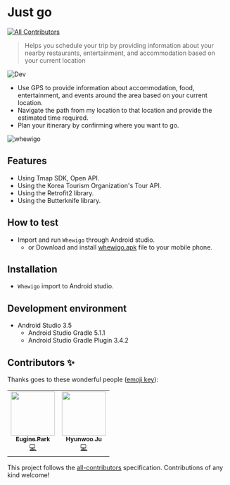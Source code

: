 # Just go
<!-- ALL-CONTRIBUTORS-BADGE:START - Do not remove or modify this section -->
[![All Contributors](https://img.shields.io/badge/all_contributors-2-orange.svg?style=flat-square)](#contributors-)
<!-- ALL-CONTRIBUTORS-BADGE:END -->
> Helps you schedule your trip by providing information about your nearby restaurants, entertainment, and accommodation based on your current location

![Dev][dev-image]
- Use GPS to provide information about accommodation, food, entertainment, and events around the area based on your current location.
- Navigate the path from my location to that location and provide the estimated time required.
- Plan your itinerary by confirming where you want to go.

![whewigo](https://user-images.githubusercontent.com/25261274/77049535-99753000-6a0b-11ea-8dec-d6432f0f8b5c.gif)

## Features
- Using Tmap SDK, Open API.
- Using the Korea Tourism Organization's Tour API.
- Using the Retrofit2 library.
- Using the Butterknife library.

## How to test
- Import and run `Whewigo` through Android studio.
  - or Download and install [whewigo.apk](https://github.com/true-bird/Whewigo/blob/master/app/release/whewigo.apk) file to your mobile phone.

## Installation
- `Whewigo` import to Android studio.

## Development environment
- Android Studio 3.5
  - Android Studio Gradle 5.1.1
  - Android Studio Gradle Plugin 3.4.2


<!-- Markdown link & img dfn's -->
[dev-image]: https://img.shields.io/badge/Dev-Android-green

## Contributors ✨

Thanks goes to these wonderful people ([emoji key](https://allcontributors.org/docs/en/emoji-key)):

<!-- ALL-CONTRIBUTORS-LIST:START - Do not remove or modify this section -->
<!-- prettier-ignore-start -->
<!-- markdownlint-disable -->
<table>
  <tr>
    <td align="center"><a href="https://github.com/pkeugine"><img src="https://avatars0.githubusercontent.com/u/48251668?v=4" width="100px;" alt=""/><br /><sub><b>Eugine Park</b></sub></a><br /><a href="https://github.com/pkeugine/JustGo/commits?author=pkeugine" title="Code">💻</a></td>
    <td align="center"><a href="https://truebird.tech"><img src="https://avatars1.githubusercontent.com/u/25261274?v=4" width="100px;" alt=""/><br /><sub><b>Hyunwoo Ju</b></sub></a><br /><a href="https://github.com/pkeugine/JustGo/commits?author=true-bird" title="Code">💻</a></td>
  </tr>
</table>

<!-- markdownlint-enable -->
<!-- prettier-ignore-end -->
<!-- ALL-CONTRIBUTORS-LIST:END -->

This project follows the [all-contributors](https://github.com/all-contributors/all-contributors) specification. Contributions of any kind welcome!